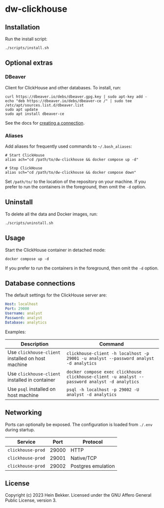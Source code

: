 # dw-clickhouse

## Installation

Run the install script:

```shell
./scripts/install.sh
```

## Optional extras

### DBeaver

Client for ClickHouse and other databases. To install, run:

```shell
curl https://dbeaver.io/debs/dbeaver.gpg.key | sudo apt-key add -
echo "deb https://dbeaver.io/debs/dbeaver-ce /" | sudo tee /etc/apt/sources.list.d/dbeaver.list
sudo apt update
sudo apt install dbeaver-ce
```

See the docs for [creating a connection](https://github.com/dbeaver/dbeaver/wiki/Create-Connection).

### Aliases

Add aliases for frequently used commands to `~/.bash_aliases`:

```shell
# Start ClickHouse
alias ach="cd /path/to/dw-clickhouse && docker compose up -d"

# Stop ClickHouse
alias sch="cd /path/to/dw-clickhouse && docker compose down"
```

Set `/path/to/` to the location of the repository on your machine. If you prefer to run the containers in the foreground, then omit the `-d` option.

## Uninstall

To delete all the data and Docker images, run:

```shell
./scripts/uninstall.sh
```

## Usage

Start the ClickHouse container in detached mode:

```shell
docker compose up -d
```

If you prefer to run the containers in the foreground, then omit the `-d` option.

## Database connections

The default settings for the ClickHouse server are:

```yaml
Host: localhost
Port: 29000
Username: analyst
Password: analyst
Database: analytics
```

Examples:

| Description                                       | Command                                                                                       |
|---------------------------------------------------|-----------------------------------------------------------------------------------------------|
| Use `clickhouse-client` installed on host machine | `clickhouse-client -h localhost -p 29001 -u analyst --password analyst -d analytics`          |
| Use `clickhouse-client` installed in container    | `docker compose exec clickhouse clickhouse-client -u analyst --password analyst -d analytics` |
| Use `psql` installed on host machine              | `psql -h localhost -p 29002 -U analyst -d analytics`                                          |

## Networking

Ports can optionally be exposed. The configuration is loaded from `./.env` during startup.

| Service              | Port  | Protocol              |
|----------------------|-------|-----------------------|
| `clickhouse-prod`    | 29000 | HTTP                  |
| `clickhouse-prod`    | 29001 | Native/TCP            |
| `clickhouse-prod`    | 29002 | Postgres emulation    |

## License

Copyright (c) 2023 Hein Bekker. Licensed under the GNU Affero General Public License, version 3.
